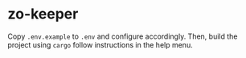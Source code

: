 # zo-keeper

Copy `.env.example` to `.env` and configure accordingly. Then, build the
project using `cargo` follow instructions in the help menu.

